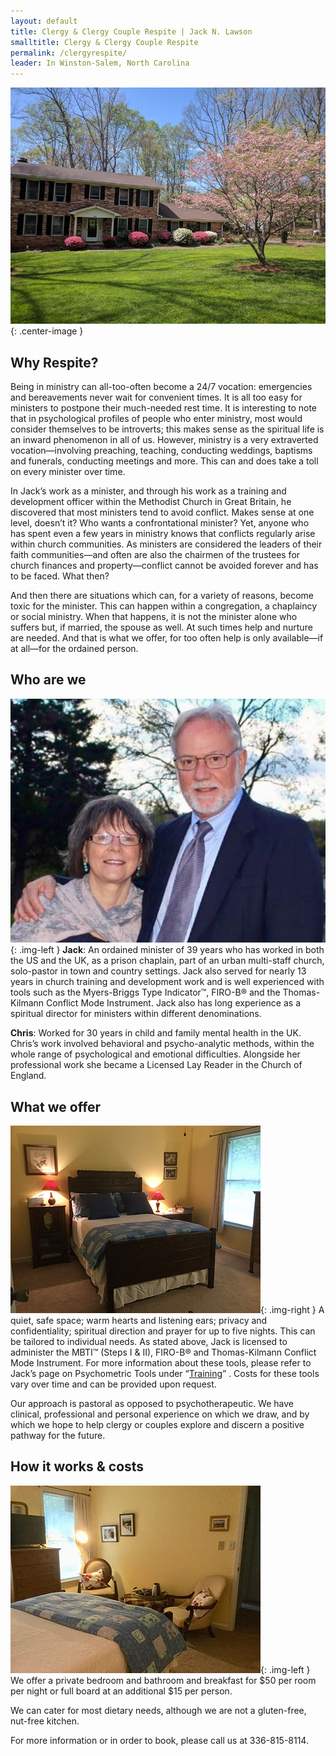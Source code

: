 ```yaml
---
layout: default
title: Clergy & Clergy Couple Respite | Jack N. Lawson
smalltitle: Clergy & Clergy Couple Respite
permalink: /clergyrespite/
leader: In Winston-Salem, North Carolina
---
```

![A picture of the house](/images/respitehouse.jpg){: .center-image }

## Why Respite?
Being in ministry can all-too-often become a 24/7 vocation: emergencies and bereavements never wait for convenient times. It is all too easy for ministers to postpone their much-needed rest time. It is interesting to note that in psychological profiles of people who enter ministry, most would consider themselves to be introverts; this makes sense as the spiritual life is an inward phenomenon in all of us. However, ministry is a very extraverted vocation—involving preaching, teaching, conducting weddings, baptisms and funerals, conducting meetings and more. This can and does take a toll on every minister over time.

In Jack’s work as a minister, and through his work as a training and development officer within the Methodist Church in Great Britain, he discovered that most ministers tend to avoid conflict. Makes sense at one level, doesn’t it? Who wants a confrontational minister? Yet, anyone who has spent even a few years in ministry knows that conflicts regularly arise within church communities. As ministers are considered the leaders of their faith communities—and often are also the chairmen of the trustees for church finances and property—conflict cannot be avoided forever and has to be faced. What then?

And then there are situations which can, for a variety of reasons, become toxic for the minister. This can happen within a congregation, a chaplaincy or social ministry. When that happens, it is not the minister alone who suffers but, if married, the spouse as well. At such times help and nurture are needed. And that is what we offer, for too often help is only available—if at all—for the ordained person.

## Who are we
![A picture of Chris and Jack](/images/chrisandjack.jpg){: .img-left }
__Jack__: An ordained minister of 39 years who has worked in both the US and the UK, as a prison chaplain, part of an urban multi-staff church, solo-pastor in town and country settings. Jack also served for nearly 13 years in church training and development work and is well experienced with tools such as the Myers-Briggs Type Indicator™, FIRO-B® and the Thomas-Kilmann Conflict Mode Instrument. Jack also has long experience as a spiritual director for ministers within different denominations.

__Chris__: Worked for 30 years in child and family mental health in the UK. Chris’s work involved behavioral and psycho-analytic methods, within the whole range of psychological and emotional difficulties. Alongside her professional work she became a Licensed Lay Reader in the Church of England. 

## What we offer
![A picture of bedroom 1](/images/bedroom2.jpg){: .img-right }
A quiet, safe space; warm hearts and listening ears; privacy and confidentiality; spiritual direction and prayer for up to five nights. This can be tailored to individual needs. As stated above, Jack is licensed to administer the MBTI™ (Steps I & II), FIRO-B® and Thomas-Kilmann Conflict Mode Instrument. For more information about these tools, please refer to Jack’s page on Psychometric Tools under “[Training](/mbti/)” . Costs for these tools vary over time and can be provided upon request.

Our approach is pastoral as opposed to psychotherapeutic. We have clinical, professional and personal experience on which we draw, and by which we hope to help clergy or couples explore and discern a positive pathway for the future.

## How it works & costs
![A picture of bedroom 1](/images/bedroom.jpg){: .img-left }
We offer a private bedroom and bathroom and breakfast for $50 per room per night or full board at an additional $15 per person. 

We can cater for most dietary needs, although we are not a gluten-free, nut-free kitchen.

For more information or in order to book, please call us at 336-815-8114.



